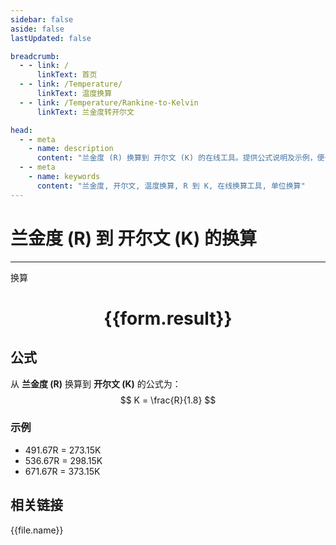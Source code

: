 ```yaml
---
sidebar: false
aside: false
lastUpdated: false

breadcrumb:
  - - link: /
      linkText: 首页
  - - link: /Temperature/
      linkText: 温度换算
  - - link: /Temperature/Rankine-to-Kelvin
      linkText: 兰金度转开尔文

head:
  - - meta
    - name: description
      content: "兰金度 (R) 换算到 开尔文 (K) 的在线工具。提供公式说明及示例，便于温度单位换算。"
  - - meta
    - name: keywords
      content: "兰金度, 开尔文, 温度换算, R 到 K, 在线换算工具, 单位换算"
---
```

# 兰金度 (R) 到 开尔文 (K) 的换算
---
<script setup>
import { onMounted, reactive, inject, ref } from 'vue'
import { NButton,NForm ,NFormItem,NInput,NInputNumber,NSelect,NCard,useMessage,NGrid ,NGi  } from 'naive-ui'
import { defineClientComponent } from 'vitepress'
import { temperatureFiles } from '../../files';

const convert = inject('convert')

const form = reactive({
  number: null,
  result: '',
})

const convertHandler = () => {
  if (form.number !== null && !isNaN(form.number)) {
    const convertedValue = parseFloat(form.number) / 1.8
    form.result = `${form.number}R = ${convertedValue.toFixed(2)}K`
  } else {
    form.result = '请输入有效的数值。'
  }
}
</script>

<n-form size="large" :model="form">
  <n-form-item label="兰金度 (R)">
    <n-input-number v-model:value="form.number" placeholder="输入兰金度" style="width: 100%" />
  </n-form-item>
  <n-form-item>
    <n-button type="primary" @click="convertHandler" block>换算</n-button>
  </n-form-item>
</n-form>

<n-card  embedded :bordered="false" hoverable>
  <div  style="text-align:center">
    <h1>{{form.result}}</h1>
  </div>
</n-card>

## 公式

从 **兰金度 (R)** 换算到 **开尔文 (K)** 的公式为：
$$ K = \frac{R}{1.8} $$

### 示例
- 491.67R = 273.15K
- 536.67R = 298.15K
- 671.67R = 373.15K

## 相关链接
<n-grid x-gap="12" :cols="4">
  <n-gi v-for="(file, index) in temperatureFiles" :key="index">
    <n-button
      text
      tag="a"
      :href="file.path"
      type="primary"
    >
      {{file.name}}
    </n-button>
  </n-gi>
</n-grid>